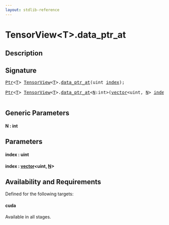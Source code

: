 ```yaml
---
layout: stdlib-reference
---
```


# TensorView\<T\>\.data\_ptr\_at

## Description





## Signature 

<pre>
<a href="../types/ptr-0/index.html" class="code_type">Ptr</a>&lt;<a href="../types/tensorview-06/index.html#typeparam-T" class="code_type">T</a>&gt; <a href="../types/tensorview-06/index.html" class="code_type">TensorView</a>&lt;<a href="../types/tensorview-06/index.html#typeparam-T" class="code_type">T</a>&gt;.<a href="data_ptr_at.html">data_ptr_at</a>(<span class="code_keyword">uint</span> <a href="data_ptr_at.html#decl-index" class="code_param">index</a>);

<a href="../types/ptr-0/index.html" class="code_type">Ptr</a>&lt;<a href="../types/tensorview-06/index.html#typeparam-T" class="code_type">T</a>&gt; <a href="../types/tensorview-06/index.html" class="code_type">TensorView</a>&lt;<a href="../types/tensorview-06/index.html#typeparam-T" class="code_type">T</a>&gt;.<a href="data_ptr_at.html">data_ptr_at</a>&lt;<a href="data_ptr_at.html#decl-N" class="code_var">N</a>:<span class="code_keyword">int</span>&gt;(<a href="../types/vector/index.html" class="code_type">vector</a>&lt;<span class="code_keyword">uint</span>, <a href="data_ptr_at.html#decl-N" class="code_var">N</a>&gt; <a href="data_ptr_at.html#decl-index" class="code_param">index</a>);

</pre>

## Generic Parameters

####  <a id="decl-N"></a>N  : int

## Parameters

####  <a id="decl-index"></a>index  : uint
####  <a id="decl-index"></a>index  : [vector](../types/vector/index.html)\<uint, [N](../types/vector/index.html#decl-N)\>

## Availability and Requirements

Defined for the following targets:

#### cuda
Available in all stages.



